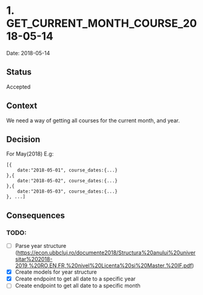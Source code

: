 # 1. GET_CURRENT_MONTH_COURSE_2018-05-14

Date: 2018-05-14

## Status

Accepted

## Context

We need a way of getting all courses for the current month, and year.

## Decision

For May(2018) E.g: 
```
[{ 
    date:"2018-05-01", course_dates:{...}
},{
    date:"2018-05-02", course_dates:{...}
},{
    date:"2018-05-03", course_dates:{...}
}, ...]
```

## Consequences

### TODO:

- [ ] Parse year structure (https://econ.ubbcluj.ro/documente2018/Structura%20anului%20universitar%202018-2019,%20RO,EN,FR,%20nivel%20Licenta%20si%20Master,%20IF.pdf)
- [x] Create models for year structure
- [x] Create endpoint to get all date to a specific year
- [ ] Create endpoint to get all date to a specific month
